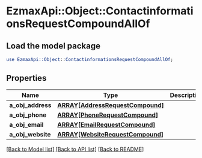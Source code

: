 # EzmaxApi::Object::ContactinformationsRequestCompoundAllOf

## Load the model package
```perl
use EzmaxApi::Object::ContactinformationsRequestCompoundAllOf;
```

## Properties
Name | Type | Description | Notes
------------ | ------------- | ------------- | -------------
**a_obj_address** | [**ARRAY[AddressRequestCompound]**](AddressRequestCompound.md) |  | 
**a_obj_phone** | [**ARRAY[PhoneRequestCompound]**](PhoneRequestCompound.md) |  | 
**a_obj_email** | [**ARRAY[EmailRequestCompound]**](EmailRequestCompound.md) |  | 
**a_obj_website** | [**ARRAY[WebsiteRequestCompound]**](WebsiteRequestCompound.md) |  | 

[[Back to Model list]](../README.md#documentation-for-models) [[Back to API list]](../README.md#documentation-for-api-endpoints) [[Back to README]](../README.md)


